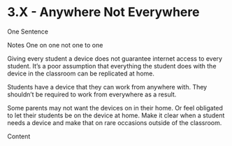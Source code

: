 # 3.X - Anywhere Not Everywhere

One Sentence

Notes
One on one not one to one 

Giving every student a device does not guarantee internet access to every student. It’s a poor assumption that everything the student does with the device in the classroom can be replicated at home. 

Students have a device that they can work from anywhere with. They shouldn’t be required to work from everywhere as a result. 

Some parents may not want the devices on in their home. Or feel obligated to let their students be on the device at home. Make it clear when a student needs a device and make that on rare occasions outside of the classroom. 

Content